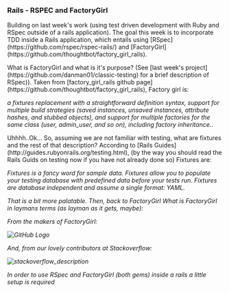 <h3>Rails - RSPEC and FactoryGirl</h3>

<p>Building on last week's work (using test driven development with Ruby and RSpec
outside of a rails application). The goal this week is to incorporate TDD inside a Rails
application, which entails using [RSpec](https://github.com/rspec/rspec-rails/) and [FactoryGirl](https://github.com/thoughtbot/factory_girl_rails).</p>

<p>What is FactoryGirl and what is it's purpose? (See
[last week's project](https://github.com/danman01/classic-testing) for a brief 
description of RSpec)). Taken from [factory_girl_rails github
page](https://github.com/thoughtbot/factory_girl_rails),
Factory girl is: </p>

<p><i>a fixtures replacement with a straightforward definition 
syntax, support for multiple build strategies (saved instances, unsaved 
instances, attribute hashes, and stubbed objects), and support for multiple 
factories for the same class (user, admin_user, and so on), 
including factory inheritance.</i>. </p>

</p>Uhhhh..Ok... So, assuming we are not familiar with testing, what are 
fixtures and the rest of that description? According to [Rails Guides](http://guides.rubyonrails.org/testing.html), 
(by the way you should read the Rails Guids on testing now if you have not
already done so) Fixtures are:</p>

<p><i>Fixtures is a fancy word for sample data. Fixtures allow you to populate 
your testing database with predefined data before your tests run. Fixtures 
are database independent and assume a single format: YAML.</p>

<p>That is a bit more palatable. Then, back to <i>FactoryGirl</i> What is
FactoryGirl in laymans terms (as layman as it gets, maybe):</p>

<p>From the makers of <i>FactoryGirl</i>:</p>

![GitHub Logo](http://img.skitch.com/20120816-jtqm235n3ubsmgrskdmps33e9q.jpg)

<p>And, from our lovely contributors at Stackoverflow:</p>

![stackoverflow_description](https://img.skitch.com/20120816-e4jjji8dkpicx19c7njkbwuh58.jpg)


<p>In order to use RSpec and FactoryGirl (both gems) inside a rails a little setup is required</p>

 
